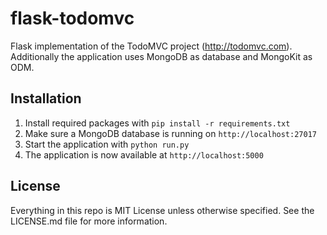 flask-todomvc
=============

Flask implementation of the TodoMVC project (http://todomvc.com). Additionally the application uses MongoDB as database and MongoKit as ODM.


## Installation
1. Install required packages with `pip install -r requirements.txt`
2. Make sure a MongoDB database is running on `http://localhost:27017`
3. Start the application with `python run.py`
4. The application is now available at `http://localhost:5000`


## License
Everything in this repo is MIT License unless otherwise specified. See the LICENSE.md file for more information.